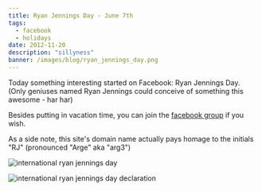 ```yaml
---
title: Ryan Jennings Day - June 7th
tags:
  - facebook
  - holidays
date: 2012-11-20
description: "sillyness"
banner: /images/blog/ryan_jennings_day.png
---
```


Today something interesting started on Facebook: Ryan Jennings Day.  (Only geniuses named Ryan Jennings could conceive of something this awesome - har har)

Besides putting in vacation time, you can join the [facebook group](http://www.facebook.com/events/453998244659027/) if you wish.

As a side note, this site's domain name actually pays homage to the initials "RJ"  (pronounced "Arge" aka "arg3")

![international ryan jennings day](/images/blog/ryan_jennings_day.png)

![international ryan jennings day declaration](/images/blog/ryan_jennings_day_inception.png)
